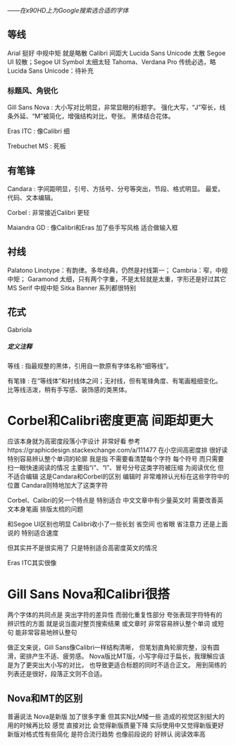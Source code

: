 *——在x90HD上为Google搜索选合适的字体*

## 等线
Arial 挺好 中规中矩 就是略散
Calibri 间距大
Lucida Sans Unicode 太散
Segoe UI 较散；Segoe UI Symbol 太细太轻
Tahoma、Verdana Pro 传统必选，略
Lucida Sans Unicode：待补充
### 标题风、角锐化
Gill Sans Nova
: 大小写对比明显，非常显眼的标题字。
强化大写，“J”窄长，线条外延、“M”被简化，增强结构对比，夸张。
黑体结合花体。

Eras ITC
: 像Calibri 细

Trebuchet MS
: 死板

## 有笔锋
Candara
: 字间距明显，引号、方括号、分号等突出，节段、格式明显。
最爱。代码、文本编辑。

Corbel
: 非常接近Calibri 更轻

Maiandra GD
: 像Calibri和Eras 加了些手写风格 适合做输入框

## 衬线
Palatono Linotype：有韵律。多年经典，仍然是衬线第一；
Cambria：窄，中规中矩；
Garamond 太细，只有两个字重，不是太轻就是太重，字形还是好过其它
MS Serif 中规中矩
Sitka Banner 系列都很特别
## 花式
Gabriola

##### 定义注释
等线
: 指最规整的黑体，引用自一款原有字体名称“细等线”。

有笔锋
: 在“等线体”和衬线体之间；无衬线，但有笔锋角度、有笔画粗细变化。
比等线活泼，稍有手写感、装饰感的类黑体。

# Corbel和Calibri密度更高 间距却更大
应该本身就为高密度段落小字设计
非常好看 参考https://graphicdesign.stackexchange.com/a/111477
在小空间高密度排 很好读 特别容易辨认整个单词的轮廓
我是指 不需要看清楚每个字符 每个符号 而只需要扫一眼快速阅读的情况
主要指“i”、“l”、冒号分号这类字符被压缩
为阅读优化 但不适合编辑 这是Candara和Corbel的区别
编辑时 非常难辨认光标在这些字符中的位置
Candara则特地加大了这类字符

Corbel、Calibri的另一个特点是
特别适合 中文文章中有少量英文时
需要改善英文本身笔画 排版太梳的问题

和Segoe UI区别也明显
Calibri收小了一些长划 省空间 也省眼 省注意力
还是上面说的 特别适合速度

但其实并不是很实用了
只是特别适合高密度英文的情况

Eras ITC其实很像

# Gill Sans Nova和Calibri很搭
两个字体的共同点是 突出字符的差异性 而弱化重复性部分
夸张表现字符特有的 辨识性的方面
就是说当面对整页搜索结果 或文章时 非常容易辨认整个单词 或短句
能非常容易地辨认整句

做正文来说，Gill Sans像Calibri一样结构清晰，
但笔划直角轮廓完整，没有圆滑，密排产生不适、疲劳感。
Nova版比MT版，小写字母过于扁长，我理解应该是为了更突出大小写的对比，
也导致更适合标题的同时不适合正文。
用到简练的列表还是很好，段落正文则不合适。
## Nova和MT的区别
普遍说法 Nova是新版 加了很多字重
但其实N比M矮一些 造成的视觉区别挺大的
用的时候再比较
感觉 直接对比 会觉得新版质量下降 实际使用中又觉得新版更好
新版对格式性有些简化 是符合流行趋势
也像前段说的 好辨认 阅读效率高
